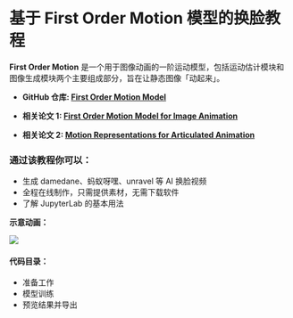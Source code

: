 # 基于 First Order Motion 模型的换脸教程

**First Order Motion** 是一个用于图像动画的一阶运动模型，包括运动估计模块和图像生成模块两个主要组成部分，旨在让静态图像「动起来」。

- **GitHub 仓库: [First Order Motion Model](https://github.com/AliaksandrSiarohin/first-order-model)**

- **相关论文 1: [First Order Motion Model for Image Animation
](http://papers.nips.cc/paper/8935-first-order-motion-model-for-image-animation)** 

- **相关论文 2: [Motion Representations for Articulated Animation](https://arxiv.org/pdf/2104.11280.pdf)** 

### 通过该教程你可以：

* 生成 damedane、蚂蚁呀嘿、unravel 等 AI 换脸视频
* 全程在线制作，只需提供素材，无需下载软件
* 了解 JupyterLab 的基本用法

**示意动画：**

![](https://tva1.sinaimg.cn/large/008i3skNly1gqvy2byp19g30ig060b2c.gif)


#### 代码目录：
- 准备工作
- 模型训练
- 预览结果并导出

